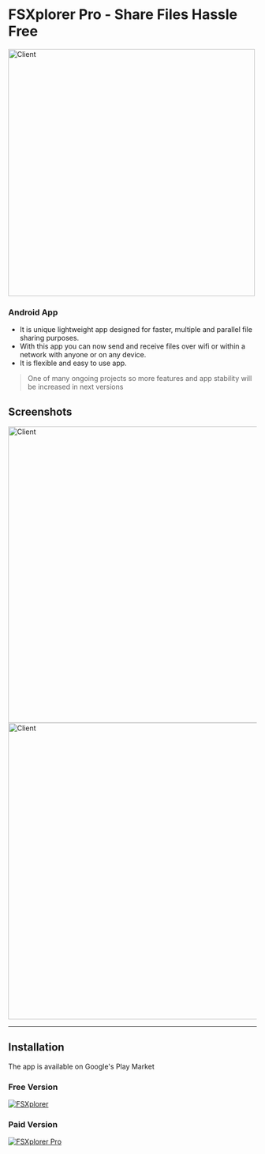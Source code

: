 # FSXplorer Pro - Share Files Hassle Free

<img src="images/RemoteDeskLogo.png?raw=true" alt="Client" width="500">

### Android App

- It is unique lightweight app designed for faster, multiple and parallel file sharing purposes.
- With this app you can now send and receive files over wifi or within a network with anyone or on any device.
- It is flexible and easy to use app.

> One of many ongoing projects so more features and app stability will be increased in next versions

## Screenshots

<img src="images/App1.jpg?raw=true" alt="Client" height="600"> <img src="images/App2.jpg?raw=true" alt="Client" height="600">

----
## Installation
The app is available оn Google's Play Market

### Free Version
[![FSXplorer](https://play.google.com/intl/en_us/badges/images/generic/en_badge_web_generic.png)](https://play.google.com/store/apps/details?id=com.akansh.fileserversuitfree)

### Paid Version
[![FSXplorer Pro](https://play.google.com/intl/en_us/badges/images/generic/en_badge_web_generic.png)](https://play.google.com/store/apps/details?id=com.akansh.fileserversuit)
